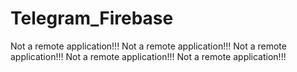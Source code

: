 # Telegram_Firebase
Not a remote application!!!
Not a remote application!!!
Not a remote application!!!
Not a remote application!!!
Not a remote application!!!
